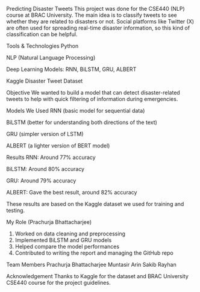 Predicting Disaster Tweets
This project was done for the CSE440 (NLP) course at BRAC University. The main idea is to classify tweets to see whether they are related to disasters or not. Social platforms like Twitter (X) are often used for spreading real-time disaster information, so this kind of classification can be helpful.

Tools & Technologies
Python

NLP (Natural Language Processing)

Deep Learning Models: RNN, BiLSTM, GRU, ALBERT

Kaggle Disaster Tweet Dataset

Objective
We wanted to build a model that can detect disaster-related tweets to help with quick filtering of information during emergencies.

Models We Used
RNN (basic model for sequential data)

BiLSTM (better for understanding both directions of the text)

GRU (simpler version of LSTM)

ALBERT (a lighter version of BERT model)

Results
RNN: Around 77% accuracy

BiLSTM: Around 80% accuracy

GRU: Around 79% accuracy

ALBERT: Gave the best result, around 82% accuracy

These results are based on the Kaggle dataset we used for training and testing.

My Role (Prachurja Bhattacharjee)

1. Worked on data cleaning and preprocessing
2. Implemented BiLSTM and GRU models
3. Helped compare the model performances
4. Contributed to writing the report and managing the GitHub repo

Team Members
Prachurja Bhattacharjee
Muntasir Arin
Sakib Rayhan

Acknowledgement
Thanks to Kaggle for the dataset and BRAC University CSE440 course for the project guidelines.
